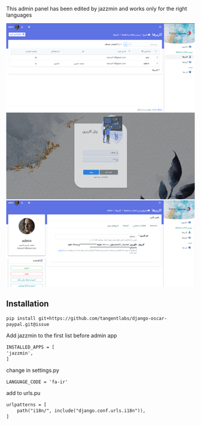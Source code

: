 This admin panel has been edited by jazzmin and works only for the right languages

![sds](jazzmin/static/a3.png)
![sds](jazzmin/static/a1.png)
![sds](jazzmin/static/a2.png)


## Installation
```
pip install git+https://github.com/tangentlabs/django-oscar-paypal.git@issue
```
Add jazzmin to the first list before admin app
```
INSTALLED_APPS = [
'jazzmin',
]
```
change in settings.py
```
LANGUAGE_CODE = 'fa-ir'
```
add to urls.pu
```
urlpatterns = [
    path("i18n/", include("django.conf.urls.i18n")),
]
```

